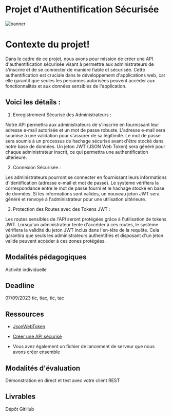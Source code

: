 # Projet d'Authentification Sécurisée

![banner](https://github.com/ludo62/Authentic/assets/90885543/732515e5-8bc7-4a33-8695-898b19e003db)


# Contexte du projet!


Dans le cadre de ce projet, nous avons pour mission de créer une API d'authentification sécurisée visant à permettre aux administrateurs de s'inscrire et de se connecter de manière fiable et sécurisée. 
Cette authentification est cruciale dans le développement d'applications web, car elle garantit que seules les personnes autorisées peuvent accéder aux fonctionnalités et aux données sensibles de l'application.

## Voici les détails :

1) Enregistrement Sécurisé des Administrateurs :

Notre API permettra aux administrateurs de s'inscrire en fournissant leur adresse e-mail autorisée et un mot de passe robuste. L'adresse e-mail sera soumise à une validation pour s'assurer de sa légitimité. 
Le mot de passe sera soumis à un processus de hachage sécurisé avant d'être stocké dans notre base de données. Un jeton JWT (JSON Web Token) sera généré pour chaque administrateur inscrit, ce qui permettra une authentification ultérieure.

2) Connexion Sécurisée :

Les administrateurs pourront se connecter en fournissant leurs informations d'identification (adresse e-mail et mot de passe). 
Le système vérifiera la correspondance entre le mot de passe fourni et le hachage stocké en base de données. Si les informations sont valides, un nouveau jeton JWT sera généré et renvoyé à l'administrateur pour une utilisation ultérieure.

3) Protection des Routes avec des Tokens JWT :

Les routes sensibles de l'API seront protégées grâce à l'utilisation de tokens JWT. Lorsqu'un administrateur tente d'accéder à ces routes, le système vérifiera la validité du jeton JWT inclus dans l'en-tête de la requête. 
Cela garantira que seuls les administrateurs authentifiés et disposant d'un jeton valide peuvent accéder à ces zones protégées.

## Modalités pédagogiques

Activité individuelle 

## Deadline

 07/09/2023 tic, tiac, tic, tac

## Ressources
- <a href="https://git-scm.com/downloads](https://www.wawasensei.dev/tuto/tuto-authentification-refresh-json-web-token-en-nodejs-avec-express" target="_blanc">JsonWebToken</a>
- <a href="https://www.docker.com/get-started](https://blog.ineat-group.com/2019/11/creer-une-api-node-js-et-la-securiser-avec-keycloak" target="_blanc">Créer une API sécurisé</a>


- Vous avez également un fichier de lancement de serveur que nous avons créer ensemble

## Modalités d'évaluation

Démonstration en direct et test avec votre client REST 

## Livrables

Dépôt GitHub
